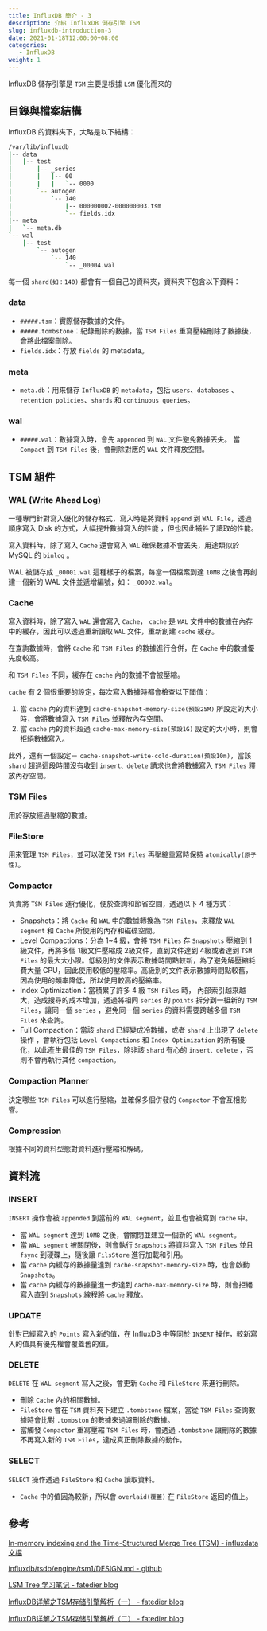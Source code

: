 ```yaml
---
title: InfluxDB 簡介 - 3
description: 介紹 InfluxDB 儲存引擎 TSM
slug: influxdb-introduction-3
date: 2021-01-18T12:00:00+08:00
categories:
   - InfluxDB
weight: 1  
---
```

InfluxDB 儲存引擎是 `TSM` 主要是根據 `LSM` 優化而來的

## 目錄與檔案結構

InfluxDB 的資料夾下，大略是以下結構：

```bash
/var/lib/influxdb
|-- data
|   |-- test
|       |-- _series
|       |   |-- 00
|       |   |   `-- 0000
|       `-- autogen
|           `-- 140
|               |-- 000000002-000000003.tsm
|               `-- fields.idx
|-- meta
|   `-- meta.db
`-- wal
    |-- test
        `-- autogen
            `-- 140
                `-- _00004.wal
```

每一個 `shard(如：140)` 都會有一個自己的資料夾，資料夾下包含以下資料：

### data

- `#####.tsm`：實際儲存數據的文件。
- `#####.tombstone`：紀錄刪除的數據，當 `TSM Files` 重寫壓縮刪除了數據後，會將此檔案刪除。
- `fields.idx`：存放 `fields` 的 metadata。

### meta

- `meta.db`：用來儲存 `InfluxDB` 的 `metadata`，包括 `users`、`databases` 、 `retention policies`、`shards` 和 `continuous queries`。

### wal

- `#####.wal`：數據寫入時，會先 `appended` 到 `WAL` 文件避免數據丟失。 當 `Compact` 到 `TSM Files` 後，會刪除對應的 `WAL` 文件釋放空間。

## TSM 組件

### WAL (Write Ahead Log)

一種專門針對寫入優化的儲存格式，寫入時是將資料 `append` 到 `WAL File`，透過順序寫入 Disk 的方式，大幅提升數據寫入的性能 ，但也因此犧牲了讀取的性能。

寫入資料時，除了寫入 `Cache` 還會寫入 `WAL` 確保數據不會丟失，用途類似於 MySQL 的 `binlog` 。

WAL 被儲存成 `_00001.wal` 這種樣子的檔案，每當一個檔案到達 `10MB` 之後會再創建一個新的 WAL 文件並遞增編號，如： `_00002.wal`。

### Cache

寫入資料時，除了寫入 `WAL` 還會寫入 `Cache`， `cache` 是 `WAL` 文件中的數據在內存中的緩存，因此可以透過重新讀取 `WAL` 文件，重新創建 `cache` 緩存。

在查詢數據時，會將 `Cache` 和 `TSM Files` 的數據進行合併，在 `Cache` 中的數據優先度較高。

和 `TSM Files` 不同，緩存在 `cache` 內的數據不會被壓縮。

`cache` 有 2 個很重要的設定，每次寫入數據時都會檢查以下閾值：

1. 當 `cache` 內的資料達到 `cache-snapshot-memory-size(預設25M)` 所設定的大小時，會將數據寫入 `TSM Files` 並釋放內存空間。
2. 當 `cache` 內的資料超過 `cache-max-memory-size(預設1G)` 設定的大小時，則會拒絕數據寫入。

此外，還有一個設定－ `cache-snapshot-write-cold-duration(預設10m)`，當該 `shard` 超過這段時間沒有收到 `insert、delete` 請求也會將數據寫入 `TSM Files` 釋放內存空間。

### TSM Files

用於存放經過壓縮的數據。

### FileStore

用來管理 `TSM Files`，並可以確保 `TSM Files` 再壓縮重寫時保持 `atomically(原子性)`。

### Compactor

負責將 `TSM Files` 進行優化，便於查詢和節省空間，透過以下 4 種方式：

- Snapshots：將 `Cache` 和 `WAL` 中的數據轉換為 `TSM Files`，來釋放 `WAL segment` 和 `Cache` 所使用的內存和磁碟空間。
- Level Compactions：分為 1~4 級，會將 `TSM Files` 存 `Snapshots` 壓縮到 1級文件，再將多個 1級文件壓縮成 2級文件，直到文件達到 4級或者達到 `TSM Files` 的最大大小限。低級別的文件表示數據時間點較新，為了避免解壓縮耗費大量 CPU，因此使用較低的壓縮率。高級別的文件表示數據時間點較舊，因為使用的頻率降低，所以使用較高的壓縮率。
- Index Optimization：當積累了許多 4 級 `TSM Files` 時， 內部索引越來越大，造成搜尋的成本增加，透過將相同 `series` 的 `points` 拆分到一組新的 `TSM Files`，讓同一個 `series` ，避免同一個 `series` 的資料需要跨越多個 `TSM Files` 來查詢。
- Full Compaction：當該 `shard` 已經變成冷數據，或者 `shard` 上出現了 `delete` 操作 ，會執行包括 `Level Compactions` 和 `Index Optimization` 的所有優化，以此產生最佳的 `TSM Files`，除非該 `shard` 有心的 `insert、delete` ，否則不會再執行其他 `compaction`。

### Compaction Planner

決定哪些 `TSM Files` 可以進行壓縮，並確保多個併發的 `Compactor` 不會互相影響。

### Compression

根據不同的資料型態對資料進行壓縮和解碼。

## 資料流

### INSERT

`INSERT` 操作會被 `appended` 到當前的 `WAL segment`，並且也會被寫到 `cache` 中。

- 當 `WAL segment` 達到 `10MB` 之後，會關閉並建立一個新的 `WAL segment`。
- 當 `WAL segment` 被關閉後，則會執行 `Snapshots` 將資料寫入 `TSM Files` 並且 `fsync` 到硬碟上，隨後讓 `FilsStore` 進行加載和引用。
- 當 `cache` 內緩存的數據量達到 `cache-snapshot-memory-size` 時，也會啟動 `Snapshots`。
- 當 `cache` 內緩存的數據量進一步達到 `cache-max-memory-size` 時，則會拒絕寫入直到 `Snapshots` 線程將 `cache` 釋放。

### UPDATE

針對已經寫入的 `Points` 寫入新的值，在 InfluxDB 中等同於 `INSERT` 操作，較新寫入的值具有優先權會覆蓋舊的值。

### DELETE

`DELETE` 在 `WAL segment` 寫入之後，會更新 `Cache` 和 `FileStore` 來進行刪除。

- 刪除 `Cache` 內的相關數據。
- `FileStore` 會在 `TSM` 資料夾下建立 `.tombstone` 檔案，當從 `TSM Files` 查詢數據時會比對 `.tombston` 的數據來過濾刪除的數據。
- 當觸發 `Compactor` 重寫壓縮 `TSM Files` 時，會透過 `.tombstone` 讓刪除的數據不再寫入新的 `TSM Files`，達成真正刪除數據的動作。

### SELECT

`SELECT` 操作透過 `FileStore` 和 `Cache` 讀取資料。

- `Cache` 中的值因為較新，所以會 `overlaid(覆蓋)` 在 `FileStore` 返回的值上。

## 參考

[In-memory indexing and the Time-Structured Merge Tree (TSM) - influxdata 文檔](https://docs.influxdata.com/influxdb/v1.8/concepts/storage_engine/)

[influxdb/tsdb/engine/tsm1/DESIGN.md - github](https://github.com/influxdata/influxdb/blob/1.8/tsdb/engine/tsm1/DESIGN.md)

[LSM Tree 学习笔记 - fatedier blog](http://blog.fatedier.com/2016/06/15/learn-lsm-tree/)

[InfluxDB详解之TSM存储引擎解析（一） - fatedier blog](http://blog.fatedier.com/2016/08/05/detailed-in-influxdb-tsm-storage-engine-one/)

[InfluxDB详解之TSM存储引擎解析（二） - fatedier blog](http://blog.fatedier.com/2016/08/15/detailed-in-influxdb-tsm-storage-engine-two/)